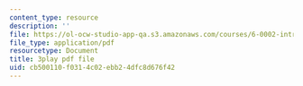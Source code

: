 ```yaml
---
content_type: resource
description: ''
file: https://ol-ocw-studio-app-qa.s3.amazonaws.com/courses/6-0002-introduction-to-computational-thinking-and-data-science-fall-2016/cb500110f0314c02ebb24dfc8d676f42_eg8DJYwdMyg.pdf
file_type: application/pdf
resourcetype: Document
title: 3play pdf file
uid: cb500110-f031-4c02-ebb2-4dfc8d676f42
---
```


